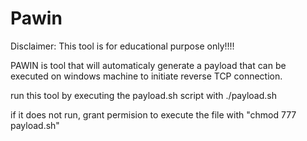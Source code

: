 # Pawin
Disclaimer: This tool is for educational purpose only!!!!

PAWIN is tool that will automaticaly generate a payload that can be executed on windows machine to initiate reverse TCP connection.

run this tool by executing the payload.sh script with ./payload.sh

if it does not run, grant permision to execute the file with "chmod 777 payload.sh"
